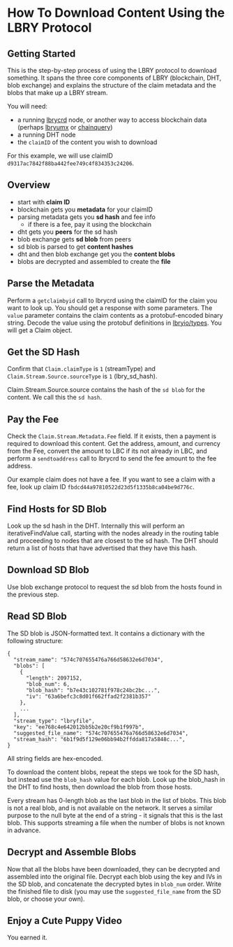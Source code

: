 # How To Download Content Using the LBRY Protocol

## Getting Started

This is the step-by-step process of using the LBRY protocol to download something. It spans the three core components of LBRY (blockchain, DHT, blob exchange) and explains the structure of the claim metadata and the blobs that make up a LBRY stream.

You will need:

- a running [lbrycrd](https://github.com/lbryio/lbrycrd) node, or another way to access blockchain data (perhaps [lbryumx](https://github.com/lbryio/lbryumx) or [chainquery](https://github.com/lbryio/chainquery))
- a running DHT node
- the `claimID` of the content you wish to download

For this example, we will use claimID `d9317ac7842f88ba442fee749c4f834353c24206`.


## Overview

- start with **claim ID**
- blockchain gets you **metadata** for your claimID
- parsing metadata gets you **sd hash** and fee info
  - if there is a fee, pay it using the blockchain
- dht gets you **peers** for the sd hash
- blob exchange gets **sd blob** from peers
- sd blob is parsed to get **content hashes**
- dht and then blob exchange get you the **content blobs**
- blobs are decrypted and assembled to create the **file**


## Parse the Metadata

Perform a `getclaimbyid` call to lbrycrd using the claimID for the claim you want to look up. You should get a response with some parameters. The `value` parameter contains the claim contents as a protobuf-encoded binary string. Decode the value using the protobuf definitions in [lbryio/types](https://github.com/lbryio/types/tree/master/proto). You will get a Claim object.


## Get the SD Hash

Confirm that `Claim.claimType` is `1` (streamType) and `Claim.Stream.Source.sourceType` is `1` (lbry_sd_hash).

Claim.Stream.Source.source contains the hash of the `sd blob` for the content. We call this the `sd hash`.


## Pay the Fee

Check the `Claim.Stream.Metadata.Fee` field. If it exists, then a payment is required to download this content. Get the address, amount, and currency from the Fee, convert the amount to LBC if its not already in LBC, and perform a `sendtoaddress` call to lbrycrd to send the fee amount to the fee address.

Our example claim does not have a fee. If you want to see a claim with a fee, look up claim ID `fbdcd44a97810522d23d5f1335b8ca04be9d776c`.

## Find Hosts for SD Blob

Look up the sd hash in the DHT. Internally this will perform an iterativeFindValue call, starting with the nodes already in the routing table and proceeding to nodes that are closest to the sd hash. The DHT should return a list of hosts that have advertised that they have this hash.


## Download SD Blob

Use blob exchange protocol to request the sd blob from the hosts found in the previous step.


## Read SD Blob

The SD blob is JSON-formatted text. It contains a dictionary with the following structure:

```
{
  "stream_name": "574c707655476a766d58632e6d7034",
  "blobs": [
    {
      "length": 2097152,
      "blob_num": 6,
      "blob_hash": "b7e43c102781f978c24bc2bc...",
      "iv": "63a6befc3c8d01f662ffad2f2381b357"
    },
    ...
  ],
  "stream_type": "lbryfile",
  "key": "ee768c4e642012bb5b2e20cf9b1f997b",
  "suggested_file_name": "574c707655476a766d58632e6d7034",
  "stream_hash": "6b1f9d5f129e06bb94b2ffdda817a5848c...",
}
```

All string fields are hex-encoded.

To download the content blobs, repeat the steps we took for the SD hash, but instead use the `blob_hash` value for each blob. Look up the blob_hash in the DHT to find hosts, then download the blob from those hosts.

Every stream has 0-length blob as the last blob in the list of blobs. This blob is not a real blob, and is not available on the network. It serves a similar purpose to the null byte at the end of a string - it signals that this is the last blob. This supports streaming a file when the number of blobs is not known in advance.


## Decrypt and Assemble Blobs

Now that all the blobs have been downloaded, they can be decrypted and assembled into the original file. Decrypt each blob using the key and IVs in the SD blob, and concatenate the decrypted bytes in `blob_num` order. Write the finished file to disk (you may use the `suggested_file_name` from the SD blob, or choose your own).


## Enjoy a Cute Puppy Video

You earned it.
